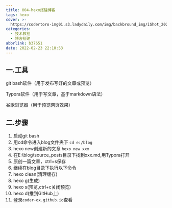 ```yaml
---
title: 004-hexo搭建博客
tags: hexo
cover: >-
  https://codertoro-img01.s3.ladydaily.com/img/backbround_img/iShot_2023-01-28_16.32.41.png
categories:
  - 技术教程
  - 博客搭建
abbrlink: b37651
date: 2022-02-23 22:10:53
---
```



<!-- [toc] -->
## 一.工具

git bash软件（用于发布写好的文章或预览）

Typora软件（用于写文章，基于markdown语法）

谷歌浏览器（用于预览网页效果）

<!--more-->

## 二.步骤

1. 启动git bash
2. 用cd命令进入blog文件夹下   `cd e:/blog`
3. hexo new创建新的文章  `hexo new xxx`
4. 在E:\blog\source\_posts目录下找到xxx.md,用Typora打开
5. 原创一篇文章，ctrl+s保存
6. 继续在blog目录下执行以下命令
7. hexo clean(清理缓存)
8. hexo g(生成)
9. hexo s(预览,ctrl+c关闭预览)
10. hexo d(推到GitHub上)
11. 登录`coder-ox.github.io`查看  
